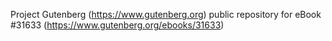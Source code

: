 Project Gutenberg (https://www.gutenberg.org) public repository for eBook #31633 (https://www.gutenberg.org/ebooks/31633)

